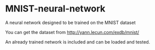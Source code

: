 # MNIST-neural-network
A neural network designed to be trained on the MNIST dataset

You can get the dataset from http://yann.lecun.com/exdb/mnist/

An already trained network is included and can be loaded and tested.
